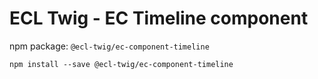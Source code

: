 # ECL Twig - EC Timeline component

npm package: `@ecl-twig/ec-component-timeline`

```shell
npm install --save @ecl-twig/ec-component-timeline
```
